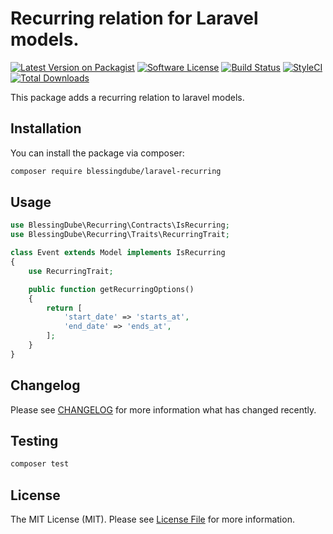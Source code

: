 # Recurring relation for Laravel models.

[![Latest Version on Packagist](https://img.shields.io/packagist/v/blessingdube/laravel-recurring.svg?style=flat-square)](https://packagist.org/packages/blessingdube/laravel-recurring)
[![Software License](https://img.shields.io/badge/license-MIT-brightgreen.svg?style=flat-square)](LICENSE.md)
[![Build Status](https://img.shields.io/travis/blessingdube/laravel-recurring/master.svg?style=flat-square)](https://travis-ci.org/blessingdube/laravel-recurring)
[![StyleCI](https://styleci.io/repos/276990480/shield?branch=master)](https://styleci.io/repos/276990480)
[![Total Downloads](https://img.shields.io/packagist/dt/blessingdube/laravel-recurring.svg?style=flat-square)](https://packagist.org/packages/blessingdube/laravel-recurring)

This package adds a recurring relation to laravel models.

## Installation

You can install the package via composer:

```bash
composer require blessingdube/laravel-recurring
```

## Usage

``` php
use BlessingDube\Recurring\Contracts\IsRecurring;
use BlessingDube\Recurring\Traits\RecurringTrait;

class Event extends Model implements IsRecurring
{
    use RecurringTrait;

    public function getRecurringOptions()
    {
        return [
            'start_date' => 'starts_at',
            'end_date' => 'ends_at',
        ];
    }
}
```

## Changelog

Please see [CHANGELOG](CHANGELOG.md) for more information what has changed recently.

## Testing

``` bash
composer test
```


## License

The MIT License (MIT). Please see [License File](LICENSE.md) for more information.
